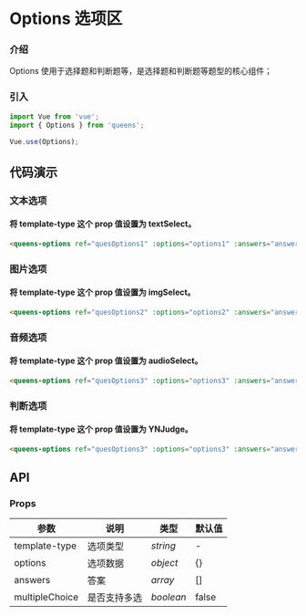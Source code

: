 # Options 选项区

### 介绍

Options 使用于选择题和判断题等，是选择题和判断题等题型的核心组件；

### 引入

```js
import Vue from 'vue';
import { Options } from 'queens';

Vue.use(Options);
```

## 代码演示

### 文本选项
#### 将 template-type 这个 prop 值设置为 textSelect。

```html
<queens-options ref="quesOptions1" :options="options1" :answers="answers1" template-type="textSelect" />
```
### 图片选项
#### 将 template-type 这个 prop 值设置为 imgSelect。

```html
<queens-options ref="quesOptions2" :options="options2" :answers="answers2" template-type="imgSelect" />
```

### 音频选项
#### 将 template-type 这个 prop 值设置为 audioSelect。

```html
<queens-options ref="quesOptions3" :options="options3" :answers="answers3" template-type="audioSelect" />
```

### 判断选项
#### 将 template-type 这个 prop 值设置为 YNJudge。

```html
<queens-options ref="quesOptions3" :options="options3" :answers="answers3" template-type="audioSelect" />
```

<!-- ### 多项选择
#### 将 multiple-choice 这个 prop 传入 true。

```html
<queens-options ref="quesOptions4" :options="options4" :answers="answers4" :multiple-choice="true" template-type="audioSelect" />
``` -->

## API

### Props

| 参数 | 说明 | 类型 | 默认值 |
|------|------|------|------|
| template-type | 选项类型 | *string* | - |
| options | 选项数据 | *object* | {} |
| answers | 答案 | *array* | [] |
| multipleChoice | 是否支持多选 | *boolean* | false |

<!-- ### Events

| 事件名 | 说明 | 回调参数 |
|------|------|------|
| click | 点击时触发 | event: Event | -->

<!-- ### Slots

| 名称 | 说明 |
|------|------|
| default | 默认插槽 |
| icon | 自定义图标 | -->
